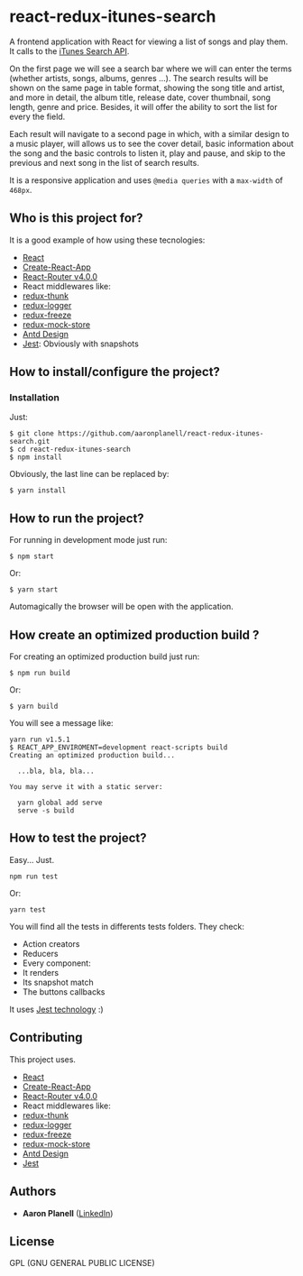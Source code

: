 # react-redux-itunes-search

A frontend application with React for viewing a list of songs and play them. It calls to the [iTunes Search API](https://affiliate.itunes.apple.com/resources/documentation/itunes-store-web-service-search-api/).

On the first page we will see a search bar where we will can enter the terms (whether artists, songs, albums, genres ...). The search results will be shown on the same page in table format, showing the song title and artist, and more in detail, the album title, release date, cover thumbnail, song length, genre and price. Besides, it will offer the ability to sort the list for every the field.

Each result will navigate to a second page in which, with a similar design to a music player, will allows us to see the cover detail, basic information about the song and the basic controls to listen it, play and pause, and skip to the previous and next song in the list of search results.

It is a responsive application and uses `@media queries` with a `max-width` of `468px`.

## Who is this project for?

It is a good example of how using these tecnologies:

* [React](https://facebook.github.io/react/)
* [Create-React-App](https://github.com/facebookincubator/create-react-app)
* [React-Router v4.0.0](https://github.com/ReactTraining/react-router)
* React middlewares like:
* [redux-thunk](https://github.com/gaearon/redux-thunk)
* [redux-logger](https://github.com/evgenyrodionov/redux-logger)
* [redux-freeze](https://github.com/buunguyen/redux-freeze)
* [redux-mock-store](https://github.com/arnaudbenard/redux-mock-store)
* [Antd Design](https://ant.design/)
* [Jest](https://facebook.github.io/jest/): Obviously with snapshots

## How to install/configure the project?

### Installation

Just:

```
$ git clone https://github.com/aaronplanell/react-redux-itunes-search.git
$ cd react-redux-itunes-search
$ npm install
```

Obviously, the last line can be replaced by:

```
$ yarn install
```

## How to run the project?

For running in development mode just run:

```
$ npm start
```

Or:

```
$ yarn start
```

Automagically the browser will be open with the application.

## How create an optimized production build ?

For creating an optimized production build just run:

```
$ npm run build
```

Or:

```
$ yarn build
```

You will see a message like:

```
yarn run v1.5.1
$ REACT_APP_ENVIROMENT=development react-scripts build
Creating an optimized production build...

  ...bla, bla, bla...

You may serve it with a static server:

  yarn global add serve
  serve -s build
```

## How to test the project?

Easy... Just.

```
npm run test
```

Or:

```
yarn test
```

You will find all the tests in differents tests folders. They check:

* Action creators
* Reducers
* Every component:
* It renders
* Its snapshot match
* The buttons callbacks

It uses [Jest technology](https://facebook.github.io/jest/) :)

## Contributing

This project uses.

* [React](https://facebook.github.io/react/)
* [Create-React-App](https://github.com/facebookincubator/create-react-app)
* [React-Router v4.0.0](https://github.com/ReactTraining/react-router)
* React middlewares like:
* [redux-thunk](https://github.com/gaearon/redux-thunk)
* [redux-logger](https://github.com/evgenyrodionov/redux-logger)
* [redux-freeze](https://github.com/buunguyen/redux-freeze)
* [redux-mock-store](https://github.com/arnaudbenard/redux-mock-store)
* [Antd Design](https://ant.design/)
* [Jest](https://facebook.github.io/jest/)

## Authors

* **Aaron Planell** ([LinkedIn](https://www.linkedin.com/in/aaronplanell/))

## License

GPL (GNU GENERAL PUBLIC LICENSE)

